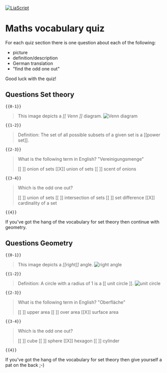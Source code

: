 <!--
author:   Dr. Mark Jacob
email: mark.jacob@iuz.tu-freiberg.de
version:  0.0.1
language: en
narrator: UK English Female
comment: Maths vocabulary quiz WS 2023/2024
icon: https://upload.wikimedia.org/wikipedia/commons/thumb/e/e8/TUBAF_Logo.svg/800px-TUBAF_Logo.svg.png
-->

[![LiaScript](https://raw.githubusercontent.com/LiaScript/LiaScript/master/badges/course.svg)](https://liascript.github.io/course/?https://github.com/TUBAF-IUZ-LiaScript/EF_Maths_23/blob/main/Maths_vocab_quiz.md)

# Maths vocabulary quiz

For each quiz section there is one question about each of the following:

- picture
- definition/description
- German translation
- "find the odd one out"

Good luck with the quiz!

## Questions Set theory

    {{0-1}}
> This image depicts a _[[ Venn ]]_ diagram.
> ![Venn diagram](https://assets.serlo.org/legacy/6948_KhAg5EDciY.png)

    {{1-2}}
> Definition: The set of all possible subsets of a given set is a [[power set]].

    {{2-3}}
> What is the following term in English?
> "Vereinigungsmenge"
> 
> [[ ]] onion of sets
> [[X]] union of sets
> [[ ]] scent of onions

    {{3-4}}
> Which is the odd one out?
>
> [[ ]] union of sets
> [[ ]] intersection of sets
> [[ ]] set difference
> [[X]] cardinality of a set

    {{4}}
If you've got the hang of the vocabulary for set theory then continue with geometry.

## Questions Geometry

    {{0-1}}
> This image depicts a _[[right]]_ angle.
> ![right angle](https://res.cloudinary.com/dk-find-out/image/upload/q_80,w_1920,f_auto/right_angle_nflkuc.jpg)

    {{1-2}}
> Definition: A circle with a radius of 1 is a [[ unit circle ]].
> ![unit circle](https://upload.wikimedia.org/wikipedia/commons/7/72/Sinus_und_Kosinus_am_Einheitskreis_1.svg)

    {{2-3}}
> What is the following term in English?
> "Oberfläche"
> 
> [[ ]] upper area
> [[ ]] over area
> [[X]] surface area

    {{3-4}}
> Which is the odd one out?
>
> [[ ]] cube
> [[ ]] sphere
> [[X]] hexagon
> [[ ]] cylinder

    {{4}}
If you've got the hang of the vocabulary for set theory then give yourself a pat on the back ;-)